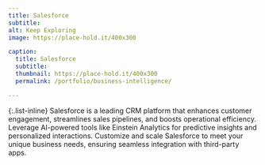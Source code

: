 ```yaml
---
title: Salesforce
subtitle: 
alt: Keep Exploring
image: https://place-hold.it/400x300

caption:
  title: Salesforce
  subtitle: 
  thumbnail: https://place-hold.it/400x300
  permalink: /portfolio/business-intelligence/

---
```



{:.list-inline}
Salesforce is a leading CRM platform that enhances customer engagement, streamlines sales pipelines, and boosts operational efficiency.
Leverage AI-powered tools like Einstein Analytics for predictive insights and personalized interactions.
Customize and scale Salesforce to meet your unique business needs, ensuring seamless integration with third-party apps.
